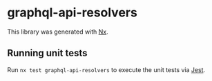 # graphql-api-resolvers

This library was generated with [Nx](https://nx.dev).

## Running unit tests

Run `nx test graphql-api-resolvers` to execute the unit tests via [Jest](https://jestjs.io).
